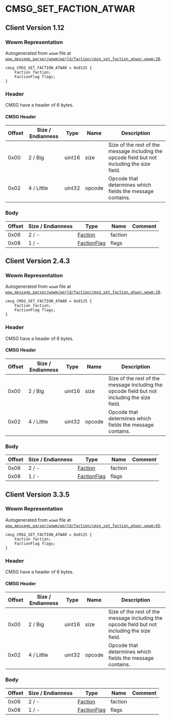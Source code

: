 # CMSG_SET_FACTION_ATWAR

## Client Version 1.12

### Wowm Representation

Autogenerated from `wowm` file at [`wow_message_parser/wowm/world/faction/cmsg_set_faction_atwar.wowm:28`](https://github.com/gtker/wow_messages/tree/main/wow_message_parser/wowm/world/faction/cmsg_set_faction_atwar.wowm#L28).
```rust,ignore
cmsg CMSG_SET_FACTION_ATWAR = 0x0125 {
    Faction faction;
    FactionFlag flags;
}
```
### Header

CMSG have a header of 6 bytes.

#### CMSG Header

| Offset | Size / Endianness | Type   | Name   | Description |
| ------ | ----------------- | ------ | ------ | ----------- |
| 0x00   | 2 / Big           | uint16 | size   | Size of the rest of the message including the opcode field but not including the size field.|
| 0x02   | 4 / Little        | uint32 | opcode | Opcode that determines which fields the message contains.|

### Body

| Offset | Size / Endianness | Type | Name | Comment |
| ------ | ----------------- | ---- | ---- | ------- |
| 0x06 | 2 / - | [Faction](faction.md) | faction |  |
| 0x08 | 1 / - | [FactionFlag](factionflag.md) | flags |  |

## Client Version 2.4.3

### Wowm Representation

Autogenerated from `wowm` file at [`wow_message_parser/wowm/world/faction/cmsg_set_faction_atwar.wowm:28`](https://github.com/gtker/wow_messages/tree/main/wow_message_parser/wowm/world/faction/cmsg_set_faction_atwar.wowm#L28).
```rust,ignore
cmsg CMSG_SET_FACTION_ATWAR = 0x0125 {
    Faction faction;
    FactionFlag flags;
}
```
### Header

CMSG have a header of 6 bytes.

#### CMSG Header

| Offset | Size / Endianness | Type   | Name   | Description |
| ------ | ----------------- | ------ | ------ | ----------- |
| 0x00   | 2 / Big           | uint16 | size   | Size of the rest of the message including the opcode field but not including the size field.|
| 0x02   | 4 / Little        | uint32 | opcode | Opcode that determines which fields the message contains.|

### Body

| Offset | Size / Endianness | Type | Name | Comment |
| ------ | ----------------- | ---- | ---- | ------- |
| 0x06 | 2 / - | [Faction](faction.md) | faction |  |
| 0x08 | 1 / - | [FactionFlag](factionflag.md) | flags |  |

## Client Version 3.3.5

### Wowm Representation

Autogenerated from `wowm` file at [`wow_message_parser/wowm/world/faction/cmsg_set_faction_atwar.wowm:65`](https://github.com/gtker/wow_messages/tree/main/wow_message_parser/wowm/world/faction/cmsg_set_faction_atwar.wowm#L65).
```rust,ignore
cmsg CMSG_SET_FACTION_ATWAR = 0x0125 {
    Faction faction;
    FactionFlag flags;
}
```
### Header

CMSG have a header of 6 bytes.

#### CMSG Header

| Offset | Size / Endianness | Type   | Name   | Description |
| ------ | ----------------- | ------ | ------ | ----------- |
| 0x00   | 2 / Big           | uint16 | size   | Size of the rest of the message including the opcode field but not including the size field.|
| 0x02   | 4 / Little        | uint32 | opcode | Opcode that determines which fields the message contains.|

### Body

| Offset | Size / Endianness | Type | Name | Comment |
| ------ | ----------------- | ---- | ---- | ------- |
| 0x06 | 2 / - | [Faction](faction.md) | faction |  |
| 0x08 | 1 / - | [FactionFlag](factionflag.md) | flags |  |

